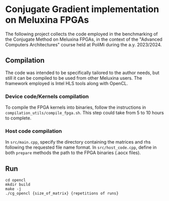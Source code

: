 # Conjugate Gradient implementation on Meluxina FPGAs

The following project collects the code employed in the benchmarking of the Conjugate Method on Meluxina FPGAs,
in the context of the "Advanced Computers Architectures" course held at PoliMi during the a.y. 2023/2024.

## Compilation
The code was intended to be specifically tailored to the author needs, but still it can be compiled to be used from other Meluxina users.
The framework employed is Intel HLS tools along with OpenCL.

### Device code/Kernels compilation
To compile the FPGA kernels into binaries, follow the instructions in `compilation_utils/compile_fpga.sh`. This step could take from 5 to 10 hours to complete.

### Host code compilation
In `src/main.cpp`, specify the directory containing the matrices and rhs following the requested file name format. In `src/host_code.cpp`, define in both `prepare` methods the path to the FPGA binaries (.aocx files).

## Run 
```
cd opencl
mkdir build
make -j
./cg_opencl {size_of_matrix} {repetitions of runs}
```
